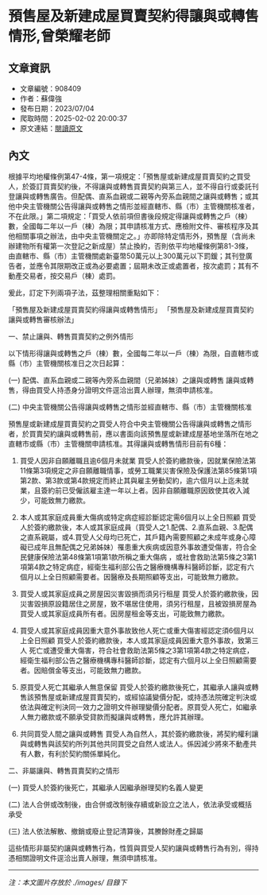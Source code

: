 # 預售屋及新建成屋買賣契約得讓與或轉售情形,曾榮耀老師

## 文章資訊
- 文章編號：908409
- 作者：蘇偉強
- 發布日期：2023/07/04
- 爬取時間：2025-02-02 20:00:37
- 原文連結：[閱讀原文](https://real-estate.get.com.tw/Columns/detail.aspx?no=908409)

## 內文
根據平均地權條例第47-4條，第一項規定：「預售屋或新建成屋買賣契約之買受人，於簽訂買賣契約後，不得讓與或轉售買賣契約與第三人，並不得自行或委託刊登讓與或轉售廣告。但配偶、直系血親或二親等內旁系血親間之讓與或轉售；或其他中央主管機關公告得讓與或轉售之情形並經直轄市、縣（市）主管機關核准者，不在此限。」第二項規定：「買受人依前項但書後段規定得讓與或轉售之戶（棟）數，全國每二年以一戶（棟）為限；其申請核准方式、應檢附文件、審核程序及其他相關事項之辦法，由中央主管機關定之。」亦即除特定情形外，預售屋（含尚未辦建物所有權第一次登記之新成屋）禁止換約，否則依平均地權條例第81-3條，由直轄市、縣（市）主管機關處新臺幣50萬元以上300萬元以下罰鍰；其刊登廣告者，並應令其限期改正或為必要處置；屆期未改正或處置者，按次處罰；其有不動產交易者，按交易戶（棟）處罰。

爰此，訂定下列兩項子法，茲整理相關重點如下：

「預售屋及新建成屋買賣契約得讓與或轉售情形」 「預售屋及新建成屋買賣契約讓與或轉售審核辦法」

一、禁止讓與、轉售買賣契約之例外情形

以下情形得讓與或轉售之戶（棟）數，全國每二年以一戶（棟）為限，自直轄市或縣（市）主管機關核准日之次日起算：

(一) 配偶、直系血親或二親等內旁系血親間（兄弟姊妹）之讓與或轉售 讓與或轉售，得由買受人持憑身分證明文件逕洽出賣人辦理，無須申請核准。

(二) 中央主管機關公告得讓與或轉售之情形並經直轄市、縣（市）主管機關核准

預售屋或新建成屋買賣契約之買受人符合中央主管機關公告得讓與或轉售之情形者，於買賣契約讓與或轉售前，應以書面向該預售屋或新建成屋基地坐落所在地之直轄市或縣（市）主管機關申請核准。其得讓與或轉售情形目前有6種：

1. 買受人因非自願離職且逾6個月未就業 買受人於簽約繳款後，因就業保險法第11條第3項規定之非自願離職情事，或勞工職業災害保險及保護法第85條第1項第2款、第3款或第4款規定而終止其與雇主勞動契約，逾六個月以上迄未就業，且簽約前已受僱該雇主達一年以上者。因非自願離職原因致使其收入減少，可能致無力繳款。

2. 本人或其家庭成員重大傷病或特定病症經診斷認定需6個月以上全日照顧 買受人於簽約繳款後，本人或其家庭成員（買受人之1.配偶、2.直系血親、3.配偶之直系親屬，或4.買受人父母均已死亡，其戶籍內需要照顧之未成年或身心障礙已成年且無配偶之兄弟姊妹）罹患重大疾病或因意外事故遭受傷害，符合全民健康保險法第48條第1項第1款所稱之重大傷病 ，或社會救助法第5條之3第1項第4款之特定病症，經衛生福利部公告之醫療機構專科醫師診斷，認定有六個月以上全日照顧需要者。因醫療及長期照顧等支出，可能致無力繳款。

3. 買受人或其家庭成員之房屋因災害毀損而須另行租屋 買受人於簽約繳款後，因災害毀損原設籍居住之房屋，致不堪居住使用，須另行租屋，且被毀損房屋為買受人或其家庭成員所有者。因房屋租金等支出，可能致無力繳款。

4. 買受人或其家庭成員因重大意外事故致他人死亡或重大傷害經認定須6個月以上全日照顧 買受人於簽約繳款後，本人或其家庭成員因重大意外事故，致第三人 死亡或遭受重大傷害，符合社會救助法第5條之3第1項第4款之特定病症，經衛生福利部公告之醫療機構專科醫師診斷，認定有六個月以上全日照顧需要者。因賠償金等支出，可能致無力繳款。

5. 原買受人死亡其繼承人無意保留 買受人於簽約繳款後死亡，其繼承人讓與或轉售該預售屋或新建成屋買賣契約，或經協議變價分配，或持憑法院確定判決或依法與確定判決同一效力之證明文件辦理變價分配者。原買受人死亡，如繼承人無力繳款或不願承受貸款而擬讓與或轉售，應允許其辦理。

6. 共同買受人間之讓與或轉售 買受人為自然人，其於簽約繳款後，將契約權利讓與或轉售與該契約所列其他共同買受之自然人或法人。係因減少將來不動產共有人數，有利於契約關係單純化。

二、非屬讓與、轉售買賣契約之情形

(一) 買受人於簽約後死亡，其繼承人因繼承辦理契約名義人變更

(二) 法人合併或改制後，由合併或改制後存續或新設立之法人，依法承受或概括承受

(三) 法人依法解散、撤銷或廢止登記清算後，其賸餘財產之歸屬

這些情形非屬契約讓與或轉售行為，性質與買受人契約讓與或轉售行為有別，得持憑相關證明文件逕洽出賣人辦理，無須申請核准。

---
*注：本文圖片存放於 ./images/ 目錄下*
